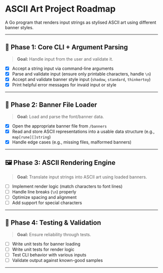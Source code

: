 # ASCII Art Project Roadmap

A Go program that renders input strings as stylised ASCII art using different banner styles.

---

## 📌 Phase 1: Core CLI + Argument Parsing
> **Goal:** Handle input from the user and validate it.

- [x] Accept a string input via command-line arguments
- [x] Parse and validate input (ensure only printable characters, handle `\n`)
- [x] Accept and validate banner style input (`shadow`, `standard`, `thinkertoy`)
- [x] Print helpful error messages for invaid input or style

---

## 🧩 Phase 2: Banner File Loader
> **Goal:** Load and parse the font/banner data.

- [x] Open the appropriate banner file from `/banners`
- [x] Read and store ASCII representations into a usable data structure (e.g., `map[rune][]string`)
- [x] Handle edge cases (e.g., missing files, malformed banners)

---

## 🖼 Phase 3: ASCII Rendering Engine
> **Goal:** Translate input strings into ASCII art using loaded banners.

- [ ] Implement render logic (match characters to font lines)
- [ ] Handle line breaks (`\n`) properly
- [ ] Optimize spacing and alignment
- [ ] Add support for special characters

---

## 🧪 Phase 4: Testing & Validation
> **Goal:** Ensure reliability through tests.

- [ ] Write unit tests for banner loading
- [ ] Write unit tests for render logic
- [ ] Test CLI behavior with various inputs
- [ ] Validate output against known-good samples

---
